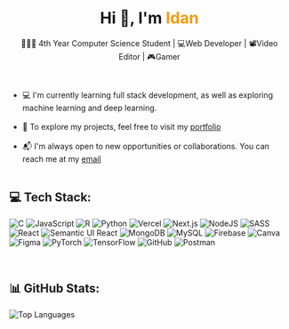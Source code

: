 <!-- Greeting Section -->
<h1 align="center">Hi 👋, I'm <span style="color:#f39c12;">Idan</span></h1>
<p align="center">🧑🏽‍🎓 4th Year Computer Science Student | 💻Web Developer | 📽️Video Editor | 🎮Gamer</p> <br>

<ul>
  <li>💻 I'm currently learning full stack development, as well as exploring machine learning and deep learning.</li>
  <br>
  <li>🔗 To explore my projects, feel free to visit my <a href="https://bosi-portfolio.vercel.app/" target="_blank">portfolio</a></li>
  <br>
  <li>📬 I'm always open to new opportunities or collaborations. You can reach me at my <a href="mailto:joshidanbosi02@gmail.com">email</a></li>
  <br>
</ul>

<!-- Tech Stack Section -->
<h2>💻 Tech Stack:</h2>
<p>
  <img src="https://img.shields.io/badge/c-%2300599C.svg?style=for-the-badge&logo=c&logoColor=white" alt="C"/>
  <img src="https://img.shields.io/badge/javascript-%23323330.svg?style=for-the-badge&logo=javascript&logoColor=%23F7DF1E" alt="JavaScript"/>
  <img src="https://img.shields.io/badge/r-%23276DC3.svg?style=for-the-badge&logo=r&logoColor=white" alt="R"/>
  <img src="https://img.shields.io/badge/python-3670A0?style=for-the-badge&logo=python&logoColor=ffdd54" alt="Python"/>
  <img src="https://img.shields.io/badge/vercel-%23000000.svg?style=for-the-badge&logo=vercel&logoColor=white" alt="Vercel"/>
  <img src="https://img.shields.io/badge/Next-black?style=for-the-badge&logo=next.js&logoColor=white" alt="Next.js"/>
  <img src="https://img.shields.io/badge/node.js-6DA55F?style=for-the-badge&logo=node.js&logoColor=white" alt="NodeJS"/>
  <img src="https://img.shields.io/badge/SASS-hotpink.svg?style=for-the-badge&logo=SASS&logoColor=white" alt="SASS"/>
  <img src="https://img.shields.io/badge/react-%2320232a.svg?style=for-the-badge&logo=react&logoColor=%2361DAFB" alt="React"/>
  <img src="https://img.shields.io/badge/Semantic%20UI%20React-%2335BDB2.svg?style=for-the-badge&logo=SemanticUIReact&logoColor=white" alt="Semantic UI React"/>
  <img src="https://img.shields.io/badge/MongoDB-%234ea94b.svg?style=for-the-badge&logo=mongodb&logoColor=white" alt="MongoDB"/>
  <img src="https://img.shields.io/badge/mysql-4479A1.svg?style=for-the-badge&logo=mysql&logoColor=white" alt="MySQL"/>
  <img src="https://img.shields.io/badge/firebase-a08021?style=for-the-badge&logo=firebase&logoColor=ffcd34" alt="Firebase"/>
  <img src="https://img.shields.io/badge/Canva-%2300C4CC.svg?style=for-the-badge&logo=Canva&logoColor=white" alt="Canva"/>
  <img src="https://img.shields.io/badge/figma-%23F24E1E.svg?style=for-the-badge&logo=figma&logoColor=white" alt="Figma"/>
  <img src="https://img.shields.io/badge/PyTorch-%23EE4C2C.svg?style=for-the-badge&logo=PyTorch&logoColor=white" alt="PyTorch"/>
  <img src="https://img.shields.io/badge/TensorFlow-%23FF6F00.svg?style=for-the-badge&logo=TensorFlow&logoColor=white" alt="TensorFlow"/>
  <img src="https://img.shields.io/badge/github-%23121011.svg?style=for-the-badge&logo=github&logoColor=white" alt="GitHub"/>
  <img src="https://img.shields.io/badge/Postman-FF6C37?style=for-the-badge&logo=postman&logoColor=white" alt="Postman"/>
</p>
<br>

<!-- GitHub Stats Section -->
<h2>📊 GitHub Stats:</h2>
<!-- Top Languages -->
<img src="https://github-readme-stats.vercel.app/api/top-langs/?username=jxsh2&theme=transparent&hide_border=false&include_all_commits=false&count_private=false&layout=compact" alt="Top Languages"/>

